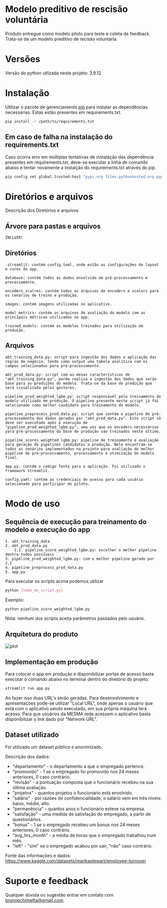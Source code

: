 # Modelo preditivo de rescisão voluntária

Produto entregue como modelo piloto para teste e coleta de feedback. Trata-se de um modelo preditivo de recisão voluntária.

# Versões

Versão do python utlizada neste projeto: 3.9.12

# Instalação

Utilizar o pacote de gerenciamento [pip](https://pip.pypa.io/en/stable/) para instalar as dependências necessárias. Estas estão presentes em requirements.txt.

```bash
pip install -r /path/to/requirements.txt
```

## Em caso de falha na instalação do requirements.txt

Caso ocorra erro em múltiplas tentativas de instalação das dependência presentes em requirements.txt, deve-se executar a linha de comando abaixo e tentar novamente a instalção do requirements.txt através do pip.

```bash
pip config set global.trusted-host "pypi.org files.pythonhosted.org pypi.python.org"
```

# Diretórios e arquivos

Descrição dos Diretórios e arquivos

## Árvore para pastas e arquivos

```bash
INCLUIR!
```

## Diretórios

    .streamlit: contém config.toml, onde estão as configurações de layout e cores do app.

    database: contém todos os dados envolvido em pré-processamento e processamento.

    encoders_scalres: contém todos os arquivos de encoders e scalers para os cenários de treino e produção.

    images: contém imagens utilizadas no aplicativo.

    model_metrics: contém os arquivos de avaliação do modelo com as principais métricas utilizadas no app.

    trained_models: contém os modelos treinados para utilização em produção.

## Arquivos

    abt_training_data.py: script para ingestão dos dados e aplicação das regras de negócio, tendo como output uma tabela analítica com os campos selecionados para pré-processamento.

    abt_prod_data.py: script com as mesas características de "abt_training_data.py", porém realiza a ingestão dos dados que serão base para as predições do modelo. Trata-se da base de produção que será visualizada pelos gestores.

    pipeline_prod_weighted_lgbm.py: script responsável pelo treinamento do modelo utilizado em produção. O pipeline presente neste script já foi selecionado como melhor candidato para treinamento do modelo.

    pipeline_preprocess_prod_data.py: script que contém o pipeline de pré-processamento dos dados gerados por "abt_prod_data.py". Este script só deve ser executado após a execução de "pipeline_prod_weighted_lgbm.py", uma vez que os encoders necessários para pré-processamento da base de produção são treinados neste último.

    pipeline_scores_weighted_lgbm.py: pipeline de treinamento e avaliação para geração de pipelines candidatos a produção. Nele encontram-se todos os cenários implementados no projeto para avaliação do melhor pipeline de pré-processamento, processamento e otimização do modelo final.

    app.py: contém o código fonte para a aplicação. Foi utilizado o framework streamlit.

    config.yaml: contém as credenciais de acesso para cada usuário selecionado para participar do piloto.

# Modo de uso

## Sequência de execução para treinamento do modelo e execução do app

    1. abt_training_data
    2. abt_prod_data.py
        2.1. pipeline_score_weighted_lgbm.py: escolher o melhor pipeline dentre todos possíveis
    3. pipeline_prod_weighted_lgbm.py: com o melhor pipeline gerado por 2.1
    4. pipeline_preprocess_prod_data.py
    5. app.py

Para executar os scripts acima podemos utilizar

```bash
python [nome_do_script.py]
```

Exemplo:

```bash
python pipeline_score_weighted_lgbm.py
```

Nota: nenhum dos scripts aceita parâmetros passados pelo usuário. 

## Arquitetura do produto

![plot](./images/pipeline_modelo_preditivo_turnover.drawio.png)

## Implementação em produção

Para colocar o app em produção e disponibilizar portas de acesso basta executar o comando abaixo no terminal dentro do diretório do projeto.

```bash
streamlit run app.py
```
Ao fazer isso duas URL's serão geradas. Para desenvolvimento e apresentações pode-se utilizar "Local URL", onde apenas o usuário que está com o aplicativo sendo executado,
em sua própria máquina terá acesso. Para que usuários da MESMA rede acessem o aplicativo basta disponibilizar o link dado por "Network URL".

## Dataset utilizado

Foi utilizado um dataset público e anonimizado.

Descrição dos dados:

- "departamento" - o departamento a que o empregado pertence.
- "promovido" - 1 se o empregado foi promovido nos 24 meses anteriores, 0 caso contrário.
- "revisão" - a pontuação composta que o funcionário recebeu na sua última avaliação.
- "projetos" - quantos projetos o funcionário está envolvido.
- "salário" - por razões de confidencialidade, o salário vem em três níveis: baixo, médio, alto.
- "permanência" - quantos anos o funcionário esteve na empresa.
- "satisfação" - uma medida de satisfação do empregado, a partir de questionários.
- "bonus" - 1 se o empregado recebeu um bonus nos 24 meses anteriores, 0 caso contrário.
- "avg_hrs_month" - a média de horas que o empregado trabalhou num mês.
- "left" - "sim" se o empregado acabou por sair, "não" caso contrário.

Fonte das informações e dados: https://www.kaggle.com/datasets/marikastewart/employee-turnover

# Suporte e feedback

Qualquer dúvida ou sugestão entrar em contato com brunopchimetta@gmail.com.